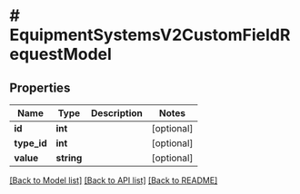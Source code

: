 # # EquipmentSystemsV2CustomFieldRequestModel

## Properties

Name | Type | Description | Notes
------------ | ------------- | ------------- | -------------
**id** | **int** |  | [optional]
**type_id** | **int** |  | [optional]
**value** | **string** |  | [optional]

[[Back to Model list]](../../README.md#models) [[Back to API list]](../../README.md#endpoints) [[Back to README]](../../README.md)
